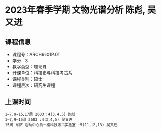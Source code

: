 # 2023年春季学期 文物光谱分析 陈彪, 吴又进






## 课程信息

- 课程号：ARCH6601P.01
- 学分：3
- 教学类型：理论课
- 开课单位：科技史与科技考古系
- 课程类别：硕士
- 课程层次：研究生课程

## 上课时间

```
1~7,9~15,17周 2603 :4(3,4,5) 陈彪
1~7,9~15周 2603 :4(3,4,5) 吴又进
15周 东区 活动中心负一楼科技考古实验室 :5(11,12,13) 吴又进
```

